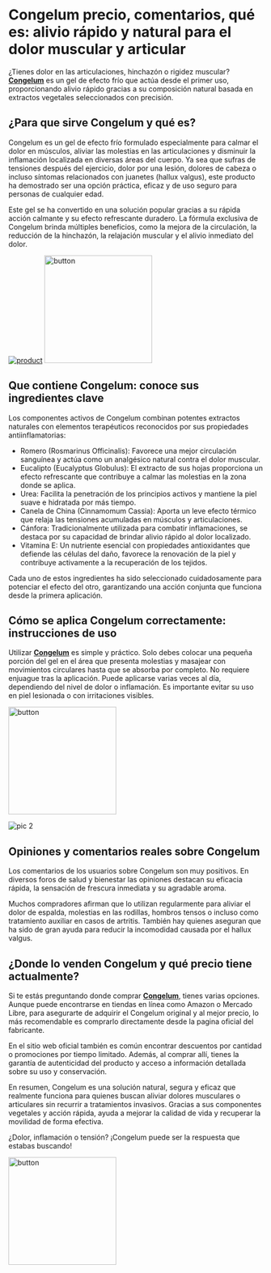 # Congelum precio, comentarios, qué es: alivio rápido y natural para el dolor muscular y articular
<!-- wp:paragraph -->
<p>¿Tienes dolor en las articulaciones, hinchazón o rigidez muscular? <a href="https://congelum.org/puerto-rico/"><strong>Congelum</strong></a> es un gel de efecto frío que actúa desde el primer uso, proporcionando alivio rápido gracias a su composición natural basada en extractos vegetales seleccionados con precisión.</p>
<!-- /wp:paragraph -->

<!-- wp:heading -->
<h2 class="wp-block-heading">¿Para que sirve Congelum y qué es?</h2>
<!-- /wp:heading -->

<!-- wp:paragraph -->
<p>Congelum es un gel de efecto frío formulado especialmente para calmar el dolor en músculos, aliviar las molestias en las articulaciones y disminuir la inflamación localizada en diversas áreas del cuerpo. Ya sea que sufras de tensiones después del ejercicio, dolor por una lesión, dolores de cabeza o incluso síntomas relacionados con juanetes (hallux valgus), este producto ha demostrado ser una opción práctica, eficaz y de uso seguro para personas de cualquier edad.</p>
<!-- /wp:paragraph -->

<!-- wp:paragraph -->
<p>Este gel se ha convertido en una solución popular gracias a su rápida acción calmante y su efecto refrescante duradero. La fórmula exclusiva de Congelum brinda múltiples beneficios, como la mejora de la circulación, la reducción de la hinchazón, la relajación muscular y el alivio inmediato del dolor.</p>
<!-- /wp:paragraph -->

[![product](https://github.com/user-attachments/assets/bfc0edf2-bac1-4f66-81fc-46024b7c0571)](https://congelum.org/puerto-rico/)
[<img width="213" alt="button" position="aligncenter" src="https://github.com/user-attachments/assets/47f827bc-c1dd-4219-98a6-cc4dd381fd8a" />](https://congelum.org/puerto-rico/)

<!-- wp:heading -->
<h2 class="wp-block-heading">Que contiene Congelum: conoce sus ingredientes clave</h2>
<!-- /wp:heading -->

<!-- wp:paragraph -->
<p>Los componentes activos de Congelum combinan potentes extractos naturales con elementos terapéuticos reconocidos por sus propiedades antiinflamatorias:</p>
<!-- /wp:paragraph -->

<!-- wp:list -->
<ul class="wp-block-list"><!-- wp:list-item -->
<li>Romero (Rosmarinus Officinalis): Favorece una mejor circulación sanguínea y actúa como un analgésico natural contra el dolor muscular.</li>
<!-- /wp:list-item -->

<!-- wp:list-item -->
<li>Eucalipto (Eucalyptus Globulus): El extracto de sus hojas proporciona un efecto refrescante que contribuye a calmar las molestias en la zona donde se aplica.</li>
<!-- /wp:list-item -->

<!-- wp:list-item -->
<li>Urea: Facilita la penetración de los principios activos y mantiene la piel suave e hidratada por más tiempo.</li>
<!-- /wp:list-item -->

<!-- wp:list-item -->
<li>Canela de China (Cinnamomum Cassia): Aporta un leve efecto térmico que relaja las tensiones acumuladas en músculos y articulaciones.</li>
<!-- /wp:list-item -->

<!-- wp:list-item -->
<li>Cánfora: Tradicionalmente utilizada para combatir inflamaciones, se destaca por su capacidad de brindar alivio rápido al dolor localizado.</li>
<!-- /wp:list-item -->

<!-- wp:list-item -->
<li>Vitamina E: Un nutriente esencial con propiedades antioxidantes que defiende las células del daño, favorece la renovación de la piel y contribuye activamente a la recuperación de los tejidos.</li>
<!-- /wp:list-item --></ul>
<!-- /wp:list -->

<!-- wp:paragraph -->
<p>Cada uno de estos ingredientes ha sido seleccionado cuidadosamente para potenciar el efecto del otro, garantizando una acción conjunta que funciona desde la primera aplicación.</p>
<!-- /wp:paragraph -->

<!-- wp:heading -->
<h2 class="wp-block-heading">Cómo se aplica Congelum correctamente: instrucciones de uso</h2>
<!-- /wp:heading -->

<!-- wp:paragraph -->
<p>Utilizar <a href="https://congelum.org/puerto-rico/"><strong>Congelum</strong></a> es simple y práctico. Solo debes colocar una pequeña porción del gel en el área que presenta molestias y masajear con movimientos circulares hasta que se absorba por completo. No requiere enjuague tras la aplicación. Puede aplicarse varias veces al día, dependiendo del nivel de dolor o inflamación. Es importante evitar su uso en piel lesionada o con irritaciones visibles.</p>
<!-- /wp:paragraph -->

[<img width="213" alt="button" position="aligncenter" src="https://github.com/user-attachments/assets/47f827bc-c1dd-4219-98a6-cc4dd381fd8a" />](https://congelum.org/puerto-rico/)

![pic 2](https://github.com/user-attachments/assets/bef355b7-f8da-4d6f-8e7d-b162c5b3d95a)


<!-- wp:heading -->
<h2 class="wp-block-heading">Opiniones y comentarios reales sobre Congelum</h2>
<!-- /wp:heading -->

<!-- wp:paragraph -->
<p>Los comentarios de los usuarios sobre Congelum son muy positivos. En diversos foros de salud y bienestar las opiniones destacan su eficacia rápida, la sensación de frescura inmediata y su agradable aroma.</p>
<!-- /wp:paragraph -->

<!-- wp:paragraph -->
<p>Muchos compradores afirman que lo utilizan regularmente para aliviar el dolor de espalda, molestias en las rodillas, hombros tensos o incluso como tratamiento auxiliar en casos de artritis. También hay quienes aseguran que ha sido de gran ayuda para reducir la incomodidad causada por el hallux valgus.</p>
<!-- /wp:paragraph -->

<!-- wp:heading -->
<h2 class="wp-block-heading">¿Donde lo venden Congelum y qué precio tiene actualmente?</h2>
<!-- /wp:heading -->

<!-- wp:paragraph -->
<p>Si te estás preguntando donde comprar <a href="https://congelum.org/puerto-rico/"><strong>Congelum</strong></a>, tienes varias opciones. Aunque puede encontrarse en tiendas en línea como Amazon o Mercado Libre, para asegurarte de adquirir el Congelum original y al mejor precio, lo más recomendable es comprarlo directamente desde la pagina oficial del fabricante.</p>
<!-- /wp:paragraph -->

<!-- wp:paragraph -->
<p>En el sitio web oficial también es común encontrar descuentos por cantidad o promociones por tiempo limitado. Además, al comprar allí, tienes la garantía de autenticidad del producto y acceso a información detallada sobre su uso y conservación.</p>
<!-- /wp:paragraph -->

<!-- wp:paragraph -->
<p>En resumen, Congelum es una solución natural, segura y eficaz que realmente funciona para quienes buscan aliviar dolores musculares o articulares sin recurrir a tratamientos invasivos. Gracias a sus componentes vegetales y acción rápida, ayuda a mejorar la calidad de vida y recuperar la movilidad de forma efectiva.</p>
<!-- /wp:paragraph -->

<!-- wp:paragraph -->
<p>¿Dolor, inflamación o tensión? ¡Congelum puede ser la respuesta que estabas buscando!</p>
<!-- /wp:paragraph -->

[<img width="213" alt="button" position="aligncenter" src="https://github.com/user-attachments/assets/47f827bc-c1dd-4219-98a6-cc4dd381fd8a" />](https://congelum.org/puerto-rico/)
